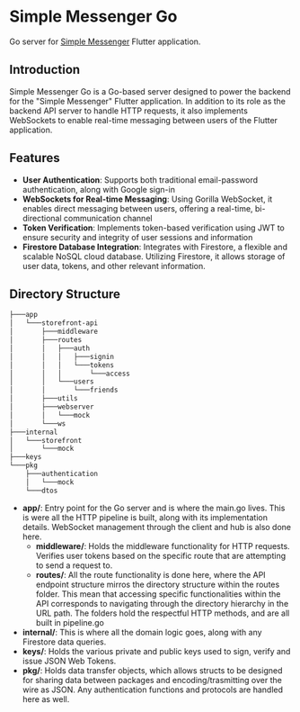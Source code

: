 # Simple Messenger Go

Go server for [Simple Messenger](https://github.com/anthonydip/flutter-messenger-go) Flutter application.

## Introduction

Simple Messenger Go is a Go-based server designed to power the backend for the "Simple Messenger" Flutter application. In addition to its role as the backend API server to handle HTTP requests, it also implements WebSockets to enable real-time messaging between users of the Flutter application.

## Features
- **User Authentication**: Supports both traditional email-password authentication, along with Google sign-in
- **WebSockets for Real-time Messaging**: Using Gorilla WebSocket, it enables direct messaging between users, offering a real-time, bi-directional communication channel
- **Token Verification**: Implements token-based verification using JWT to ensure security and integrity of user sessions and information
- **Firestore Database Integration**: Integrates with Firestore, a flexible and scalable NoSQL cloud database. Utilizing Firestore, it allows storage of user data, tokens, and other relevant information.

## Directory Structure
```bash
├───app
│   └───storefront-api
│       ├───middleware
│       ├───routes
│       │   ├───auth
│       │   │   ├───signin
│       │   │   └───tokens
│       │   │       └───access
│       │   └───users
│       │       └───friends
│       ├───utils
│       ├───webserver
│       │   └───mock
│       └───ws
├───internal
│   └───storefront
│       └───mock
├───keys
└───pkg
    ├───authentication
    │   └───mock
    └───dtos
```

- **app/**: Entry point for the Go server and is where the main.go lives. This is were all the HTTP pipeline is built, along with its implementation details. WebSocket management through the client and hub is also done here.
  - **middleware/**: Holds the middleware functionality for HTTP requests. Verifies user tokens based on the specific route that are attempting to send a request to.
  - **routes/**: All the route functionality is done here, where the API endpoint structure mirros the directory structure within the routes folder. This mean that accessing specific functionalities within the API corresponds to navigating through the directory hierarchy in the URL path. The folders hold the respectful HTTP methods, and are all built in pipeline.go
- **internal/**: This is where all the domain logic goes, along with any Firestore data queries.
- **keys/**: Holds the various private and public keys used to sign, verify and issue JSON Web Tokens.
- **pkg/**: Holds data transfer objects, which allows structs to be designed for sharing data between packages and encoding/trasmitting over the wire as JSON. Any authentication functions and protocols are handled here as well.